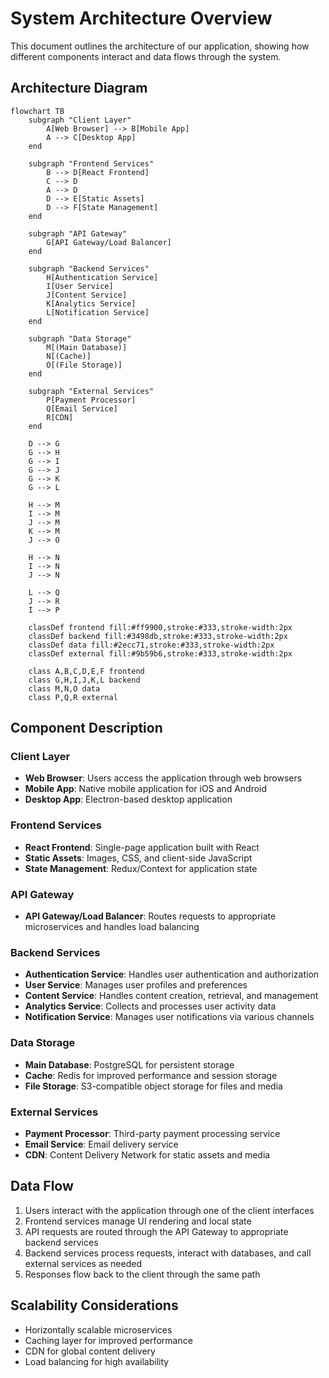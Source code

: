 # System Architecture Overview

This document outlines the architecture of our application, showing how different components interact and data flows through the system.

## Architecture Diagram

```mermaid
flowchart TB
    subgraph "Client Layer"
        A[Web Browser] --> B[Mobile App]
        A --> C[Desktop App]
    end
    
    subgraph "Frontend Services"
        B --> D[React Frontend]
        C --> D
        A --> D
        D --> E[Static Assets]
        D --> F[State Management]
    end
    
    subgraph "API Gateway"
        G[API Gateway/Load Balancer]
    end
    
    subgraph "Backend Services"
        H[Authentication Service]
        I[User Service]
        J[Content Service]
        K[Analytics Service]
        L[Notification Service]
    end
    
    subgraph "Data Storage"
        M[(Main Database)]
        N[(Cache)]
        O[(File Storage)]
    end
    
    subgraph "External Services"
        P[Payment Processor]
        Q[Email Service]
        R[CDN]
    end
    
    D --> G
    G --> H
    G --> I
    G --> J
    G --> K
    G --> L
    
    H --> M
    I --> M
    J --> M
    K --> M
    J --> O
    
    H --> N
    I --> N
    J --> N
    
    L --> Q
    J --> R
    I --> P
    
    classDef frontend fill:#ff9900,stroke:#333,stroke-width:2px
    classDef backend fill:#3498db,stroke:#333,stroke-width:2px
    classDef data fill:#2ecc71,stroke:#333,stroke-width:2px
    classDef external fill:#9b59b6,stroke:#333,stroke-width:2px
    
    class A,B,C,D,E,F frontend
    class G,H,I,J,K,L backend
    class M,N,O data
    class P,Q,R external
```

## Component Description

### Client Layer
- **Web Browser**: Users access the application through web browsers
- **Mobile App**: Native mobile application for iOS and Android
- **Desktop App**: Electron-based desktop application

### Frontend Services
- **React Frontend**: Single-page application built with React
- **Static Assets**: Images, CSS, and client-side JavaScript
- **State Management**: Redux/Context for application state

### API Gateway
- **API Gateway/Load Balancer**: Routes requests to appropriate microservices and handles load balancing

### Backend Services
- **Authentication Service**: Handles user authentication and authorization
- **User Service**: Manages user profiles and preferences
- **Content Service**: Handles content creation, retrieval, and management
- **Analytics Service**: Collects and processes user activity data
- **Notification Service**: Manages user notifications via various channels

### Data Storage
- **Main Database**: PostgreSQL for persistent storage
- **Cache**: Redis for improved performance and session storage
- **File Storage**: S3-compatible object storage for files and media

### External Services
- **Payment Processor**: Third-party payment processing service
- **Email Service**: Email delivery service
- **CDN**: Content Delivery Network for static assets and media

## Data Flow

1. Users interact with the application through one of the client interfaces
2. Frontend services manage UI rendering and local state
3. API requests are routed through the API Gateway to appropriate backend services
4. Backend services process requests, interact with databases, and call external services as needed
5. Responses flow back to the client through the same path

## Scalability Considerations

- Horizontally scalable microservices
- Caching layer for improved performance
- CDN for global content delivery
- Load balancing for high availability
```